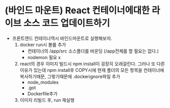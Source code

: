 # (바인드 마운트) React 컨테이너에대한 라이브 소스 코드 업데이트하기

- 프론트엔드 컨테이너역시 바인드마운트로 실행해보자.
  1. docker run시 볼륨 추가
     - 컨테이너의 /app/src 소스폴더를 바운딩 (/app전체를 할 필요는 없다.)
     - nodemon 필요 x
  2. react의 경우 이미지 빌드시 npm install이 굉장히 오래걸린다. 그러나 또 다른 이유가 있는데 npm install후 COPY시에 현재 폴더의 모든 항목을 컨테이너에 복사하기때문, 그렇기때문에 .dockerignore파일 추가
     - node_modules
     - .got
     - Dockerfile추가
  3. 이미지 리빌드 후, run 재실행
